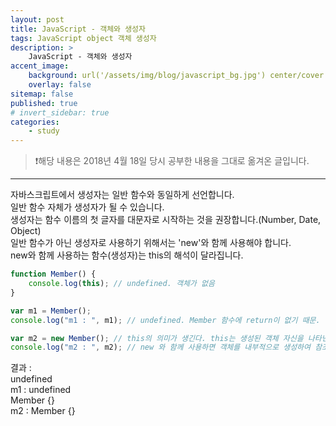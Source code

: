 ```yaml
---
layout: post
title: JavaScript - 객체와 생성자
tags: JavaScript object 객체 생성자
description: >
    JavaScript - 객체와 생성자
accent_image:
    background: url('/assets/img/blog/javascript_bg.jpg') center/cover
    overlay: false
sitemap: false
published: true
# invert_sidebar: true
categories:
    - study
---
```


> ❗️해당 내용은 2018년 4월 18일 당시 공부한 내용을 그대로 옮겨온 글입니다.

---

자바스크립트에서 생성자는 일반 함수와 동일하게 선언합니다.<br>
일반 함수 자체가 생성자가 될 수 있습니다.<br>
생성자는 함수 이름의 첫 글자를 대문자로 시작하는 것을 권장합니다.(Number, Date, Object)<br>
일반 함수가 아닌 생성자로 사용하기 위해서는 'new'와 함께 사용해야 합니다.<br>
new와 함께 사용하는 함수(생성자)는 this의 해석이 달라집니다.<br>

```javascript
function Member() {
    console.log(this); // undefined. 객체가 없음
}

var m1 = Member();
console.log("m1 : ", m1); // undefined. Member 함수에 return이 없기 때문.

var m2 = new Member(); // this의 의미가 생긴다. this는 생성된 객체 자신을 나타낸다.
console.log("m2 : ", m2); // new 와 함께 사용하면 객체를 내부적으로 생성하여 참조함.
```

결과 :<br>
undefined<br>
m1 : undefined<br>
Member {}<br>
m2 : Member {}<br>
